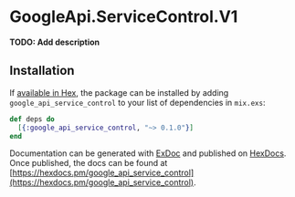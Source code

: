 # GoogleApi.ServiceControl.V1

**TODO: Add description**

## Installation

If [available in Hex](https://hex.pm/docs/publish), the package can be installed
by adding `google_api_service_control` to your list of dependencies in `mix.exs`:

```elixir
def deps do
  [{:google_api_service_control, "~> 0.1.0"}]
end
```

Documentation can be generated with [ExDoc](https://github.com/elixir-lang/ex_doc)
and published on [HexDocs](https://hexdocs.pm). Once published, the docs can
be found at [https://hexdocs.pm/google_api_service_control](https://hexdocs.pm/google_api_service_control).

